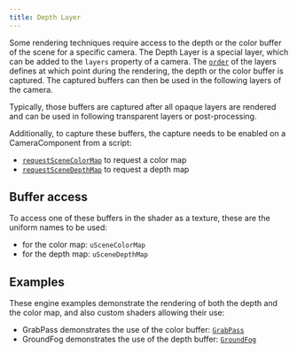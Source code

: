 ```yaml
---
title: Depth Layer
---
```


Some rendering techniques require access to the depth or the color buffer of the scene for a specific camera. The Depth Layer is a special layer, which can be added to the `layers` property of a camera. The [`order`][4] of the layers defines at which point during the rendering, the depth or the color buffer is captured. The captured buffers can then be used in the following layers of the camera.

Typically, those buffers are captured after all opaque layers are rendered and can be used in following transparent layers or post-processing.

Additionally, to capture these buffers, the capture needs to be enabled on a CameraComponent from a script:

- [```requestSceneColorMap```][0] to request a color map
- [```requestSceneDepthMap```][1] to request a depth map

## Buffer access

To access one of these buffers in the shader as a texture, these are the uniform names to be used:

- for the color map: `uSceneColorMap`
- for the depth map: `uSceneDepthMap`

## Examples

These engine examples demonstrate the rendering of both the depth and the color map, and also custom shaders allowing their use:

- GrabPass demonstrates the use of the color buffer: [`GrabPass`][2]
- GroundFog demonstrates the use of the depth buffer: [`GroundFog`][3]

[0]: https://manual.oasisserver.link/engine/classes/CameraComponent.html#requestscenecolormap
[1]: https://manual.oasisserver.link/engine/classes/CameraComponent.html#requestscenedepthmap
[2]: https://playcanvas.github.io/#/shaders/grab-pass
[3]: https://playcanvas.github.io/#/shaders/ground-fog
[4]: /user-manual/graphics/layers/#choosing-the-layer-order
